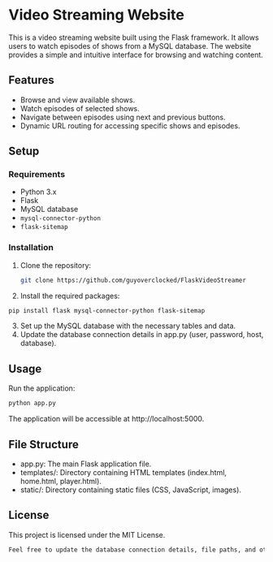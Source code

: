 # Video Streaming Website

This is a video streaming website built using the Flask framework. It allows users to watch episodes of shows from a MySQL database. The website provides a simple and intuitive interface for browsing and watching content.

## Features

- Browse and view available shows.
- Watch episodes of selected shows.
- Navigate between episodes using next and previous buttons.
- Dynamic URL routing for accessing specific shows and episodes.

## Setup

### Requirements

- Python 3.x
- Flask
- MySQL database
- `mysql-connector-python`
- `flask-sitemap`

### Installation

1. Clone the repository:
   ```sh
   git clone https://github.com/guyoverclocked/FlaskVideoStreamer
   ```
2. Install the required packages:
```sh
pip install flask mysql-connector-python flask-sitemap
```
3. Set up the MySQL database with the necessary tables and data.
4. Update the database connection details in app.py (user, password, host, database).

## Usage
Run the application:
```sh
python app.py
```
The application will be accessible at http://localhost:5000.

## File Structure
-  app.py: The main Flask application file.
-  templates/: Directory containing HTML templates (index.html, home.html, player.html).
-  static/: Directory containing static files (CSS, JavaScript, images).

## License
This project is licensed under the MIT License.
```sh
Feel free to update the database connection details, file paths, and other configurations as per your requirements. Let me know if there's anything else you'd like to add or modify! 
```


